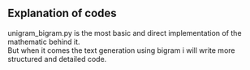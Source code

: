 ## Explanation of codes

unigram_bigram.py is the most basic and direct implementation of the mathematic behind it.\
But when it comes the text generation using bigram i will write more structured and detailed code.
